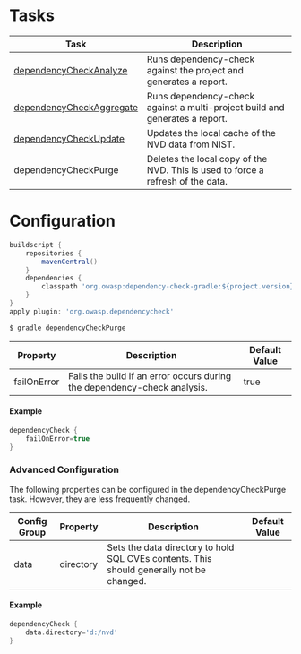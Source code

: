 Tasks
====================

Task                                                     | Description
---------------------------------------------------------|-----------------------
[dependencyCheckAnalyze](configuration.html)             | Runs dependency-check against the project and generates a report.
[dependencyCheckAggregate](configuration-aggregate.html) | Runs dependency-check against a multi-project build and generates a report.
[dependencyCheckUpdate](configuration-update.html)       | Updates the local cache of the NVD data from NIST.
dependencyCheckPurge                                     | Deletes the local copy of the NVD. This is used to force a refresh of the data.

Configuration
====================

```groovy
buildscript {
    repositories {
        mavenCentral()
    }
    dependencies {
        classpath 'org.owasp:dependency-check-gradle:${project.version}'
    }
}
apply plugin: 'org.owasp.dependencycheck'
```

```bash
$ gradle dependencyCheckPurge
```

Property             | Description                        | Default Value
---------------------|------------------------------------|------------------
failOnError          | Fails the build if an error occurs during the dependency-check analysis.                                           | true

#### Example
```groovy
dependencyCheck {
    failOnError=true
}
```

### Advanced Configuration

The following properties can be configured in the dependencyCheckPurge task. However, they are less frequently changed.

Config Group | Property          | Description                                                                                 | Default Value
-------------|-------------------|---------------------------------------------------------------------------------------------|------------------
data         | directory         | Sets the data directory to hold SQL CVEs contents. This should generally not be changed.    | &nbsp;

#### Example
```groovy
dependencyCheck {
    data.directory='d:/nvd'
}
```
